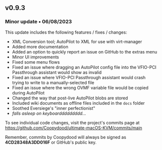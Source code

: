## v0.9.3

### Minor update • 06/08/2023

This update includes the following features / fixes / changes:

- XML Conversion tool; AutoPilot to XML for use with virt-manager
- Added more documentation
- Added an option to quickly report an issue on GitHub to the extras menu
- Minor UI improvements
- Fixed some menu flows
- Fixed an issue where dragging an AutoPilot config file into the VFIO-PCI Passthrough assistant would show as invalid
- Fixed an issue where VFIO-PCI Passthrough assistant would crash trying to write to a manually-selected file 
- Fixed an issue where the wrong OVMF variable file would be copied during AutoPilot
- Changed the way that post-live AutoPilot blobs are stored
- Included wiki documents as offline files included in the `docs` folder
- Soothed Eversiege's "inner perfectionist"
- *falls asleep on keyboarddddddddd...*

To see individual code changes, visit the project's commits page at <https://github.com/Coopydood/ultimate-macOS-KVM/commits/main>

Remember, commits by Coopydood will always be signed as **4CD28348A3DD016F** or GitHub's public key.
